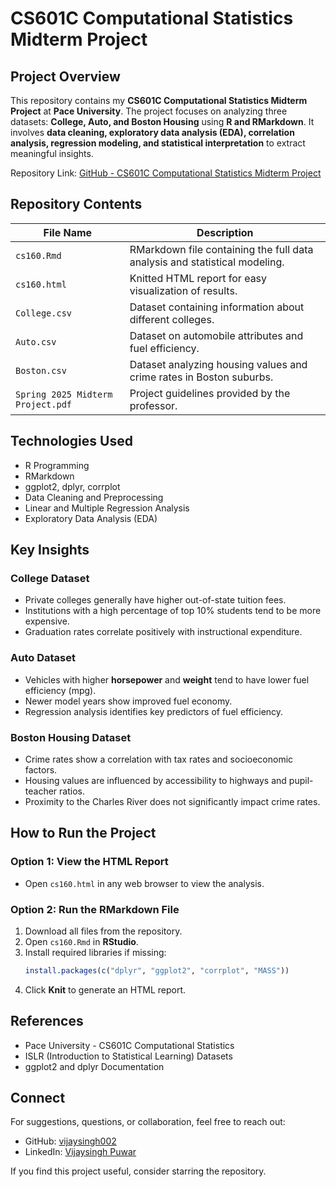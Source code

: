# CS601C Computational Statistics Midterm Project

## Project Overview
This repository contains my **CS601C Computational Statistics Midterm Project** at **Pace University**. The project focuses on analyzing three datasets: **College, Auto, and Boston Housing** using **R and RMarkdown**. It involves **data cleaning, exploratory data analysis (EDA), correlation analysis, regression modeling, and statistical interpretation** to extract meaningful insights.

Repository Link: [GitHub - CS601C Computational Statistics Midterm Project](https://github.com/vijaysingh002/CS601C-Computational-Statistics-Midterm-Project)

## Repository Contents

| File Name | Description |
|-----------|------------|
| `cs160.Rmd` | RMarkdown file containing the full data analysis and statistical modeling. |
| `cs160.html` | Knitted HTML report for easy visualization of results. |
| `College.csv` | Dataset containing information about different colleges. |
| `Auto.csv` | Dataset on automobile attributes and fuel efficiency. |
| `Boston.csv` | Dataset analyzing housing values and crime rates in Boston suburbs. |
| `Spring 2025 Midterm Project.pdf` | Project guidelines provided by the professor. |

## Technologies Used
- R Programming
- RMarkdown
- ggplot2, dplyr, corrplot
- Data Cleaning and Preprocessing
- Linear and Multiple Regression Analysis
- Exploratory Data Analysis (EDA)

## Key Insights
### College Dataset
- Private colleges generally have higher out-of-state tuition fees.
- Institutions with a high percentage of top 10% students tend to be more expensive.
- Graduation rates correlate positively with instructional expenditure.

### Auto Dataset
- Vehicles with higher **horsepower** and **weight** tend to have lower fuel efficiency (mpg).
- Newer model years show improved fuel economy.
- Regression analysis identifies key predictors of fuel efficiency.

### Boston Housing Dataset
- Crime rates show a correlation with tax rates and socioeconomic factors.
- Housing values are influenced by accessibility to highways and pupil-teacher ratios.
- Proximity to the Charles River does not significantly impact crime rates.

## How to Run the Project
### Option 1: View the HTML Report
- Open `cs160.html` in any web browser to view the analysis.

### Option 2: Run the RMarkdown File
1. Download all files from the repository.
2. Open `cs160.Rmd` in **RStudio**.
3. Install required libraries if missing:
   ```r
   install.packages(c("dplyr", "ggplot2", "corrplot", "MASS"))
   ```
4. Click **Knit** to generate an HTML report.

## References
- Pace University - CS601C Computational Statistics
- ISLR (Introduction to Statistical Learning) Datasets
- ggplot2 and dplyr Documentation

## Connect
For suggestions, questions, or collaboration, feel free to reach out:
- GitHub: [vijaysingh002](https://github.com/vijaysingh002)
- LinkedIn: [Vijaysingh Puwar]([https://www.linkedin.com/in/vijaysinghpuwar/])

If you find this project useful, consider starring the repository.

